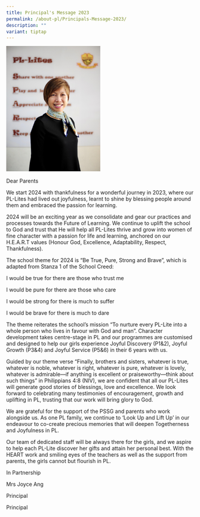 ```yaml
---
title: Principal's Message 2023
permalink: /about-pl/Principals-Message-2023/
description: ""
variant: tiptap
---
```

<div class="isomer-image-wrapper"><img style="width:50%;height:50%" height="auto" width="100%" src="/images/About%20PL/Principal's%20Message%202023/P1.jpg"></div><p>Dear Parents</p><p>We start 2024 with thankfulness for a wonderful journey in 2023, where our PL-Lites had lived out joyfulness, learnt to shine by blessing people around them and embraced the passion for learning.</p><p>2024 will be an exciting year as we consolidate and gear our practices and processes towards the Future of Learning. We continue to uplift the school to God and trust that He will help all PL-Lites thrive and grow into women of fine character with a passion for life and learning, anchored on our H.E.A.R.T values (Honour God, Excellence, Adaptability, Respect, Thankfulness).</p><p>The school theme for 2024 is “Be True, Pure, Strong and Brave”, which is adapted from Stanza 1 of the School Creed:</p><p>I would be true for there are those who trust me</p><p>I would be pure for there are those who care</p><p>I would be strong for there is much to suffer</p><p>I would be brave for there is much to dare</p><p>The theme reiterates the school’s mission “To nurture every PL-Lite into a whole person who lives in favour with God and man”. Character development takes centre-stage in PL and our programmes are customised and designed to help our girls experience Joyful Discovery (P1&amp;2), Joyful Growth (P3&amp;4) and Joyful Service (P5&amp;6) in their 6 years with us.</p><p>Guided by our theme verse “Finally, brothers and sisters, whatever is true, whatever is noble, whatever is right, whatever is pure, whatever is lovely, whatever is admirable—if anything is excellent or praiseworthy—think about such things” in Philippians 4:8 (NIV), we are confident that all our PL-Lites will generate good stories of blessings, love and excellence. We look forward to celebrating many testimonies of encouragement, growth and uplifting in PL, trusting that our work will bring glory to God.</p><p>We are grateful for the support of the PSSG and parents who work alongside us. As one PL family, we continue to ‘Look Up and Lift Up’ in our endeavour to co-create precious memories that will deepen Togetherness and Joyfulness in PL.</p><p>Our team of dedicated staff will be always there for the girls, and we aspire to help each PL-Lite discover her gifts and attain her personal best. With the HEART work and smiling eyes of the teachers as well as the support from parents, the girls cannot but flourish in PL.</p><p>In Partnership</p><p>Mrs Joyce Ang</p><p>Principal</p><p>Principal</p>